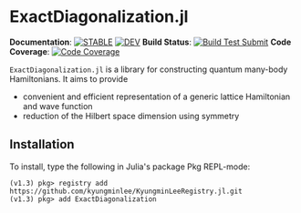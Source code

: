 # ExactDiagonalization.jl

**Documentation**: [![**STABLE**][docs-stable-img]][docs-stable-url] [![**DEV**][docs-dev-img]][docs-dev-url] 
**Build Status**: [![Build Test Submit][githubaction-img]][githubaction-url]
**Code Coverage**: [![Code Coverage][codecov-img]][codecov-url]

`ExactDiagonalization.jl` is a library for constructing quantum many-body Hamiltonians. It aims to provide
- convenient and efficient representation of a generic lattice Hamiltonian and wave function
- reduction of the Hilbert space dimension using symmetry

## Installation

To install, type the following in Julia's package Pkg REPL-mode:
```julia-repl
(v1.3) pkg> registry add https://github.com/kyungminlee/KyungminLeeRegistry.jl.git
(v1.3) pkg> add ExactDiagonalization
```

[docs-stable-img]: https://img.shields.io/badge/docs-stable-blue.svg
[docs-stable-url]: http://kyungminlee.org/ExactDiagonalization.jl/stable
[docs-dev-img]: https://img.shields.io/badge/docs-dev-blue.svg
[docs-dev-url]: http://kyungminlee.org/ExactDiagonalization.jl/dev

[githubaction-img]: https://github.com/kyungminlee/MathExpr.jl/workflows/Build/badge.svg
[githubaction-url]: https://github.com/kyungminlee/ExactDiagonalization.jl/actions?query=workflow%3ABuild

[codecov-img]: https://codecov.io/gh/kyungminlee/ExactDiagonalization.jl/branch/master/graph/badge.svg
[codecov-url]: https://codecov.io/gh/kyungminlee/ExactDiagonalization.jl
